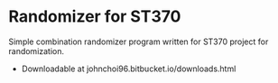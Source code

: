 # Randomizer for ST370

Simple combination randomizer program written for ST370 project for randomization.
* Downloadable at johnchoi96.bitbucket.io/downloads.html